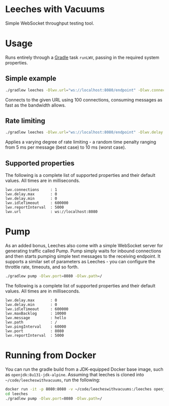 Leeches with Vacuums
===
Simple WebSocket throughput testing tool.

# Usage
Runs entirely through a [Gradle](https://github.com/gradle/gradle) task `runLWV`, passing in the required system properties.

## Simple example
```sh
./gradlew leeches -Dlwv.url="ws://localhost:8080/endpoint" -Dlwv.connections=100
```
Connects to the given URL using 100 connections, consuming messages as fast as the bandwidth allows.

## Rate limiting
```sh
./gradlew leeches -Dlwv.url="ws://localhost:8080/endpoint" -Dlwv.delay.min=5 -Dlwv.delay.max=10 -Dlwv.connections=100
```
Applies a varying degree of rate limiting - a random time penalty ranging from 5 ms per message (best case) to 10 ms (worst case).

## Supported properties
The following is a complete list of supported properties and their default values. All times are in milliseconds.
```
lwv.connections     : 1
lwv.delay.max       : 0
lwv.delay.min       : 0
lwv.idleTimeout     : 600000
lwv.reportInterval  : 5000
lwv.url             : ws://localhost:8080
```

# Pump
As an added bonus, Leeches also come with a simple WebSocket server for generating traffic called Pump. Pump simply waits for inbound connections and then starts pumping simple text messages to the receiving endpoint. It supports a similar set of parameters as Leeches - you can configure the throttle rate, timeouts, and so forth.
```sh
./gradlew pump -Dlwv.port=8080 -Dlwv.path=/
```

The following is a complete list of supported properties and their default values. All times are in milliseconds.
```
lwv.delay.max       : 0
lwv.delay.min       : 0
lwv.idleTimeout     : 600000
lwv.maxBacklog      : 10000
lwv.message         : hello
lwv.path            : /
lwv.pingInterval    : 60000
lwv.port            : 8080
lwv.reportInterval  : 5000
```

# Running from Docker
You can run the gradle build from a JDK-equipped Docker base image, such as `openjdk:8u131-jdk-alpine`. Assuming that leeches is cloned into `~/code/leecheswithvacuums`, run the following:
```sh
docker run -it -p 8080:8080 -v ~/code/leecheswithvacuums:/leeches openjdk:8u131-jdk-alpine
cd leeches
./gradlew pump -Dlwv.port=8080 -Dlwv.path=/ 
```
